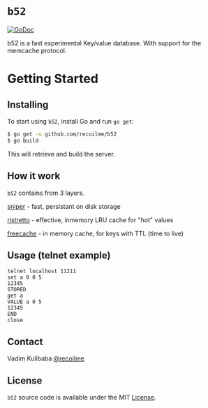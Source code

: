 # `b52`

[![GoDoc](https://img.shields.io/badge/api-reference-blue.svg?style=flat-square)](https://godoc.org/github.com/recoilme/b52)

b52 is a fast experimental Key/value database. With support for the memcache protocol.


# Getting Started

## Installing

To start using `b52`, install Go and run `go get`:

```sh
$ go get -u github.com/recoilme/b52
$ go build
```

This will retrieve and build the server.

## How it work

`b52` contains from 3 layers.

[sniper](https://github.com/recoilme/sniper) - fast, persistant on disk storage

[ristretto](https://github.com/dgraph-io/ristretto) - effective, inmemory LRU cache for "hot" values

[freecache](https://github.com/coocood/freecache) - in memory cache, for keys with TTL (time to live)


## Usage (telnet example)

```
telnet localhost 11211
set a 0 0 5
12345
STORED
get a
VALUE a 0 5
12345
END
close
```


## Contact

Vadim Kulibaba [@recoilme](https://github.com/recoilme)

## License

`b52` source code is available under the MIT [License](/LICENSE).